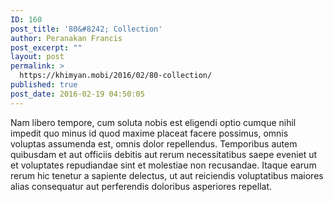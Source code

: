 ```yaml
---
ID: 160
post_title: '80&#8242; Collection'
author: Peranakan Francis
post_excerpt: ""
layout: post
permalink: >
  https://khimyan.mobi/2016/02/80-collection/
published: true
post_date: 2016-02-19 04:50:05
---
```

Nam libero tempore, cum soluta nobis est eligendi optio cumque nihil impedit quo minus id quod maxime placeat facere possimus, omnis voluptas assumenda est, omnis dolor repellendus. Temporibus autem quibusdam et aut officiis debitis aut rerum necessitatibus saepe eveniet ut et voluptates repudiandae sint et molestiae non recusandae. Itaque earum rerum hic tenetur a sapiente delectus, ut aut reiciendis voluptatibus maiores alias consequatur aut perferendis doloribus asperiores repellat.